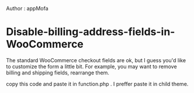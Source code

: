 Author : appMofa

# Disable-billing-address-fields-in-WooCommerce
The standard WooCommerce checkout fields are ok, but I guess you'd like to customize the form a little bit.  For example, you may want to remove billing and shipping fields, rearrange them.


copy this code and paste it in function.php .
I preffer paste it in child theme.

